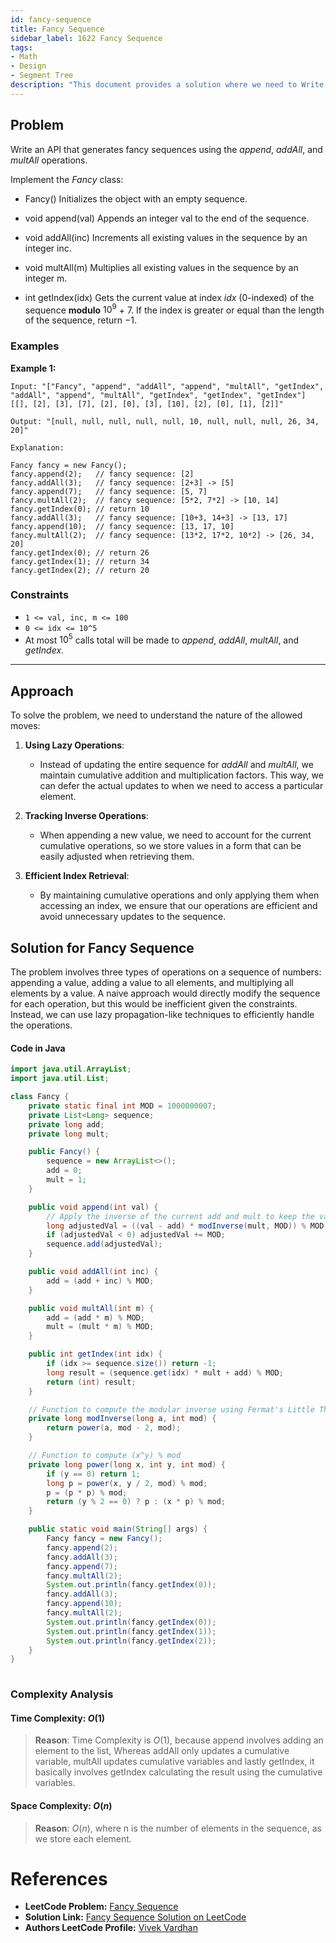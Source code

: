 ```yaml
---
id: fancy-sequence
title: Fancy Sequence
sidebar_label: 1622 Fancy Sequence
tags:
- Math
- Design
- Segment Tree
description: "This document provides a solution where we need to Write an API that generates fancy sequences using the append, addAll, and multAll operations. "
---
```


## Problem

Write an API that generates fancy sequences using the $append$, $addAll$, and $multAll$ operations.

Implement the $Fancy$ class:

- Fancy() Initializes the object with an empty sequence.

- void append(val) Appends an integer val to the end of the sequence.
  
- void addAll(inc) Increments all existing values in the sequence by an integer inc.
  
- void multAll(m) Multiplies all existing values in the sequence by an integer m.
  
- int getIndex(idx) Gets the current value at index $idx$ (0-indexed) of the sequence **modulo** $10^9$ + $7$. If the index is greater or equal than the length of the sequence, return $-1$.

### Examples

**Example 1:**

```
Input: "["Fancy", "append", "addAll", "append", "multAll", "getIndex", "addAll", "append", "multAll", "getIndex", "getIndex", "getIndex"]
[[], [2], [3], [7], [2], [0], [3], [10], [2], [0], [1], [2]]"

Output: "[null, null, null, null, null, 10, null, null, null, 26, 34, 20]"

Explanation: 

Fancy fancy = new Fancy();
fancy.append(2);   // fancy sequence: [2]
fancy.addAll(3);   // fancy sequence: [2+3] -> [5]
fancy.append(7);   // fancy sequence: [5, 7]
fancy.multAll(2);  // fancy sequence: [5*2, 7*2] -> [10, 14]
fancy.getIndex(0); // return 10
fancy.addAll(3);   // fancy sequence: [10+3, 14+3] -> [13, 17]
fancy.append(10);  // fancy sequence: [13, 17, 10]
fancy.multAll(2);  // fancy sequence: [13*2, 17*2, 10*2] -> [26, 34, 20]
fancy.getIndex(0); // return 26
fancy.getIndex(1); // return 34
fancy.getIndex(2); // return 20
```

### Constraints

- `1 <= val, inc, m <= 100`
- `0 <= idx <= 10^5`
- At most $10^5$ calls total will be made to $append$, $addAll$, $multAll$, and $getIndex$.

---

## Approach

To solve the problem, we need to understand the nature of the allowed moves:

1. **Using Lazy Operations**:

   - Instead of updating the entire sequence for $addAll$ and $multAll$, we maintain cumulative addition and multiplication factors. This way, we can defer the actual updates to when we need to access a particular element.

2. **Tracking Inverse Operations**:

   - When appending a new value, we need to account for the current cumulative operations, so we store values in a form that can be easily adjusted when retrieving them.

3. **Efficient Index Retrieval**:

   - By maintaining cumulative operations and only applying them when accessing an index, we ensure that our operations are efficient and avoid unnecessary updates to the sequence.
  
## Solution for Fancy Sequence

The problem involves three types of operations on a sequence of numbers: appending a value, adding a value to all elements, and multiplying all elements by a value. A naive approach would directly modify the sequence for each operation, but this would be inefficient given the constraints. Instead, we can use lazy propagation-like techniques to efficiently handle the operations.

#### Code in Java

```java
import java.util.ArrayList;
import java.util.List;

class Fancy {
    private static final int MOD = 1000000007;
    private List<Long> sequence;
    private long add;
    private long mult;

    public Fancy() {
        sequence = new ArrayList<>();
        add = 0;
        mult = 1;
    }

    public void append(int val) {
        // Apply the inverse of the current add and mult to keep the value as its original form
        long adjustedVal = ((val - add) * modInverse(mult, MOD)) % MOD;
        if (adjustedVal < 0) adjustedVal += MOD;
        sequence.add(adjustedVal);
    }

    public void addAll(int inc) {
        add = (add + inc) % MOD;
    }

    public void multAll(int m) {
        add = (add * m) % MOD;
        mult = (mult * m) % MOD;
    }

    public int getIndex(int idx) {
        if (idx >= sequence.size()) return -1;
        long result = (sequence.get(idx) * mult + add) % MOD;
        return (int) result;
    }

    // Function to compute the modular inverse using Fermat's Little Theorem
    private long modInverse(long a, int mod) {
        return power(a, mod - 2, mod);
    }

    // Function to compute (x^y) % mod
    private long power(long x, int y, int mod) {
        if (y == 0) return 1;
        long p = power(x, y / 2, mod) % mod;
        p = (p * p) % mod;
        return (y % 2 == 0) ? p : (x * p) % mod;
    }

    public static void main(String[] args) {
        Fancy fancy = new Fancy();
        fancy.append(2);   
        fancy.addAll(3);   
        fancy.append(7);   
        fancy.multAll(2);  
        System.out.println(fancy.getIndex(0));
        fancy.addAll(3);   
        fancy.append(10);  
        fancy.multAll(2);  
        System.out.println(fancy.getIndex(0)); 
        System.out.println(fancy.getIndex(1)); 
        System.out.println(fancy.getIndex(2)); 
    }
}
    
```

### Complexity Analysis

#### Time Complexity: $O(1)$

> **Reason**: Time Complexity is $O(1)$, because append involves adding an element to the list, Whereas addAll only updates a cumulative variable, multAll updates cumulative variables and lastly getIndex, it basically involves getIndex calculating the result using the cumulative variables.

#### Space Complexity: $O(n)$

> **Reason**: $O(n)$, where n is the number of elements in the sequence, as we store each element.

# References

- **LeetCode Problem:** [Fancy Sequence](https://leetcode.com/problems/fancy-sequence/description/)
- **Solution Link:** [Fancy Sequence Solution on LeetCode](https://leetcode.com/problems/fancy-sequence/solutions/)
- **Authors LeetCode Profile:** [Vivek Vardhan](https://leetcode.com/u/vivekvardhan43862/)
